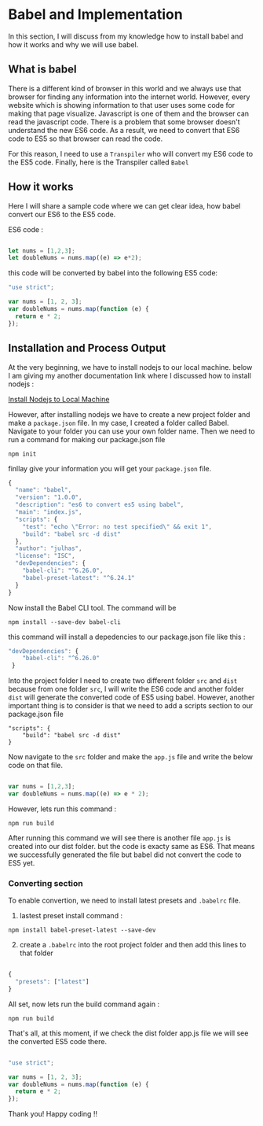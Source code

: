 # Babel and Implementation

In this section, I will discuss from my knowledge how to install babel and how it works and why we will use babel.

## What is babel
There is a different kind of browser in this world and we always use that browser for finding any information into the internet world. However, every website which is showing information to that user uses some code for making that page visualize. Javascript is one of them and the browser can read the javascript code. There is a problem that some browser doesn't understand the new ES6 code. As a result, we need to convert that ES6 code to ES5 so that browser can read the code.

For this reason, I need to use a `Transpiler` who will convert my ES6 code to the ES5 code. Finally, here is the Transpiler called `Babel`

## How it works
Here I will share a sample code where we can get clear idea, how babel convert our ES6 to the ES5 code.

ES6 code :

```js

let nums = [1,2,3];
let doubleNums = nums.map((e) => e*2);

```
this code will be converted by babel into the following ES5 code:

```js
"use strict";

var nums = [1, 2, 3];
var doubleNums = nums.map(function (e) {
  return e * 2;
});

```

## Installation and Process Output

At the very beginning, we have to install nodejs to our local machine. below I am giving my another documentation link where I discussed how to install nodejs :

[Install Nodejs to Local Machine](https://github.com/Maxyee/nodejs_logics/tree/master/InstallNodejs)

However, after installing nodejs we have to create a new project folder and make a `package.json` file. In my case, I created a folder called Babel. Navigate to your folder you can use your own folder name. Then we need to run a command for making our package.json file

`npm init`

finllay give your information you will get your `package.json` file.

```js
{
  "name": "babel",
  "version": "1.0.0",
  "description": "es6 to convert es5 using babel",
  "main": "index.js",
  "scripts": {
    "test": "echo \"Error: no test specified\" && exit 1",
    "build": "babel src -d dist"
  },
  "author": "julhas",
  "license": "ISC",
  "devDependencies": {
    "babel-cli": "^6.26.0",
    "babel-preset-latest": "^6.24.1"
  }
}

```

Now install the Babel CLI tool. The command will be

`npm install --save-dev babel-cli`

this command will install a depedencies to our package.json file like this :

```js
"devDependencies": {
    "babel-cli": "^6.26.0"
 }

```

Into the project folder I need to create two different folder `src` and `dist` because from one folder `src`, I will write the ES6 code and another folder `dist` will generate the converted code of ES5 using babel. However, another important thing is to consider is that we need to add a scripts section to our package.json file

```
"scripts": {
    "build": "babel src -d dist"
}

```

Now navigate to the `src` folder and make the `app.js` file and write the below code on that file.

```js

var nums = [1,2,3];
var doubleNums = nums.map((e) => e * 2);

```

However, lets run this command :

`npm run build`

After running this command we will see there is another file `app.js` is created into our dist folder. but the code is exacty same as ES6. That means we successfully generated the file but babel did not convert the code to ES5 yet.

### Converting section

To enable convertion, we need to install latest presets and `.babelrc` file.

1. lastest preset install command :

`npm install babel-preset-latest --save-dev`

2. create a `.babelrc` into the root project folder and then add this lines to that folder

```js

{
  "presets": ["latest"]
}

```

All set, now lets run the build command again : 

`npm run build`

That's all, at this moment, if we check the dist folder app.js file we will see the converted ES5 code there.

```js

"use strict";

var nums = [1, 2, 3];
var doubleNums = nums.map(function (e) {
  return e * 2;
});

```

Thank you! Happy coding !!
